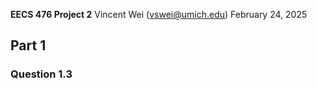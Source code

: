 **EECS 476 Project 2**
Vincent Wei ([vswei@umich.edu](mailto:vswei@umich.edu))
February 24, 2025

## Part 1
### Question 1.3
